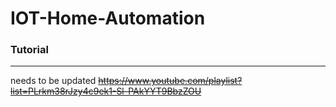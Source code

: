 # IOT-Home-Automation

### Tutorial
-------------------
needs to be updated
~~https://www.youtube.com/playlist?list=PLrkm38rJzy4c9ek1-Sl-PAkYYT9BbzZOU~~

